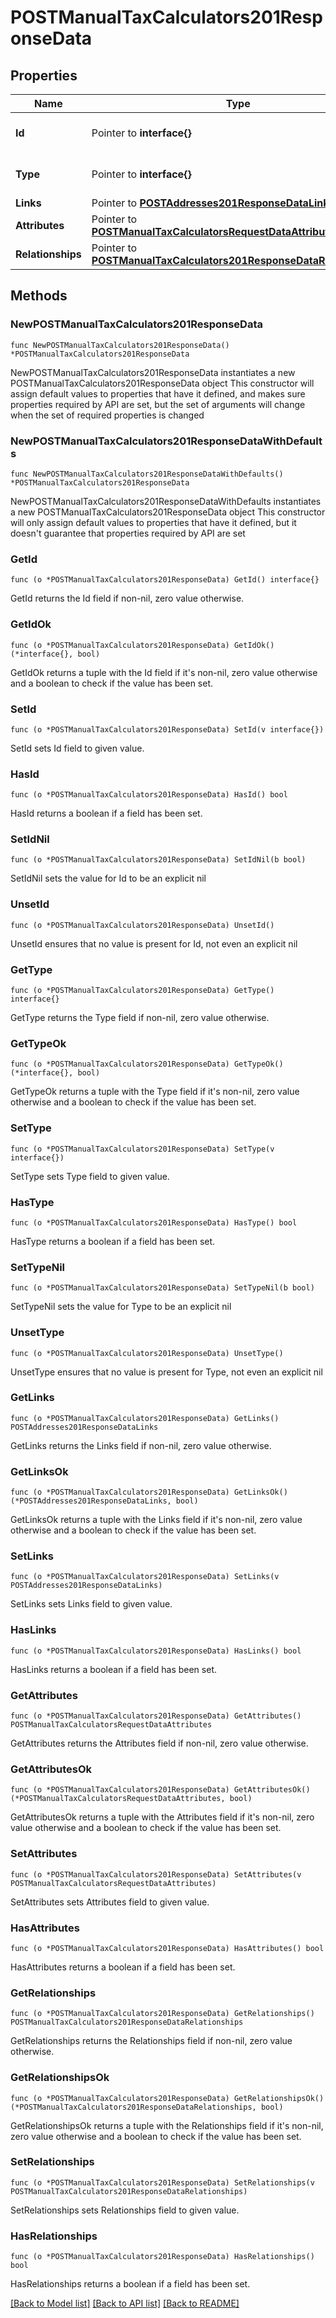 # POSTManualTaxCalculators201ResponseData

## Properties

Name | Type | Description | Notes
------------ | ------------- | ------------- | -------------
**Id** | Pointer to **interface{}** | The resource&#39;s id | [optional] 
**Type** | Pointer to **interface{}** | The resource&#39;s type | [optional] 
**Links** | Pointer to [**POSTAddresses201ResponseDataLinks**](POSTAddresses201ResponseDataLinks.md) |  | [optional] 
**Attributes** | Pointer to [**POSTManualTaxCalculatorsRequestDataAttributes**](POSTManualTaxCalculatorsRequestDataAttributes.md) |  | [optional] 
**Relationships** | Pointer to [**POSTManualTaxCalculators201ResponseDataRelationships**](POSTManualTaxCalculators201ResponseDataRelationships.md) |  | [optional] 

## Methods

### NewPOSTManualTaxCalculators201ResponseData

`func NewPOSTManualTaxCalculators201ResponseData() *POSTManualTaxCalculators201ResponseData`

NewPOSTManualTaxCalculators201ResponseData instantiates a new POSTManualTaxCalculators201ResponseData object
This constructor will assign default values to properties that have it defined,
and makes sure properties required by API are set, but the set of arguments
will change when the set of required properties is changed

### NewPOSTManualTaxCalculators201ResponseDataWithDefaults

`func NewPOSTManualTaxCalculators201ResponseDataWithDefaults() *POSTManualTaxCalculators201ResponseData`

NewPOSTManualTaxCalculators201ResponseDataWithDefaults instantiates a new POSTManualTaxCalculators201ResponseData object
This constructor will only assign default values to properties that have it defined,
but it doesn't guarantee that properties required by API are set

### GetId

`func (o *POSTManualTaxCalculators201ResponseData) GetId() interface{}`

GetId returns the Id field if non-nil, zero value otherwise.

### GetIdOk

`func (o *POSTManualTaxCalculators201ResponseData) GetIdOk() (*interface{}, bool)`

GetIdOk returns a tuple with the Id field if it's non-nil, zero value otherwise
and a boolean to check if the value has been set.

### SetId

`func (o *POSTManualTaxCalculators201ResponseData) SetId(v interface{})`

SetId sets Id field to given value.

### HasId

`func (o *POSTManualTaxCalculators201ResponseData) HasId() bool`

HasId returns a boolean if a field has been set.

### SetIdNil

`func (o *POSTManualTaxCalculators201ResponseData) SetIdNil(b bool)`

 SetIdNil sets the value for Id to be an explicit nil

### UnsetId
`func (o *POSTManualTaxCalculators201ResponseData) UnsetId()`

UnsetId ensures that no value is present for Id, not even an explicit nil
### GetType

`func (o *POSTManualTaxCalculators201ResponseData) GetType() interface{}`

GetType returns the Type field if non-nil, zero value otherwise.

### GetTypeOk

`func (o *POSTManualTaxCalculators201ResponseData) GetTypeOk() (*interface{}, bool)`

GetTypeOk returns a tuple with the Type field if it's non-nil, zero value otherwise
and a boolean to check if the value has been set.

### SetType

`func (o *POSTManualTaxCalculators201ResponseData) SetType(v interface{})`

SetType sets Type field to given value.

### HasType

`func (o *POSTManualTaxCalculators201ResponseData) HasType() bool`

HasType returns a boolean if a field has been set.

### SetTypeNil

`func (o *POSTManualTaxCalculators201ResponseData) SetTypeNil(b bool)`

 SetTypeNil sets the value for Type to be an explicit nil

### UnsetType
`func (o *POSTManualTaxCalculators201ResponseData) UnsetType()`

UnsetType ensures that no value is present for Type, not even an explicit nil
### GetLinks

`func (o *POSTManualTaxCalculators201ResponseData) GetLinks() POSTAddresses201ResponseDataLinks`

GetLinks returns the Links field if non-nil, zero value otherwise.

### GetLinksOk

`func (o *POSTManualTaxCalculators201ResponseData) GetLinksOk() (*POSTAddresses201ResponseDataLinks, bool)`

GetLinksOk returns a tuple with the Links field if it's non-nil, zero value otherwise
and a boolean to check if the value has been set.

### SetLinks

`func (o *POSTManualTaxCalculators201ResponseData) SetLinks(v POSTAddresses201ResponseDataLinks)`

SetLinks sets Links field to given value.

### HasLinks

`func (o *POSTManualTaxCalculators201ResponseData) HasLinks() bool`

HasLinks returns a boolean if a field has been set.

### GetAttributes

`func (o *POSTManualTaxCalculators201ResponseData) GetAttributes() POSTManualTaxCalculatorsRequestDataAttributes`

GetAttributes returns the Attributes field if non-nil, zero value otherwise.

### GetAttributesOk

`func (o *POSTManualTaxCalculators201ResponseData) GetAttributesOk() (*POSTManualTaxCalculatorsRequestDataAttributes, bool)`

GetAttributesOk returns a tuple with the Attributes field if it's non-nil, zero value otherwise
and a boolean to check if the value has been set.

### SetAttributes

`func (o *POSTManualTaxCalculators201ResponseData) SetAttributes(v POSTManualTaxCalculatorsRequestDataAttributes)`

SetAttributes sets Attributes field to given value.

### HasAttributes

`func (o *POSTManualTaxCalculators201ResponseData) HasAttributes() bool`

HasAttributes returns a boolean if a field has been set.

### GetRelationships

`func (o *POSTManualTaxCalculators201ResponseData) GetRelationships() POSTManualTaxCalculators201ResponseDataRelationships`

GetRelationships returns the Relationships field if non-nil, zero value otherwise.

### GetRelationshipsOk

`func (o *POSTManualTaxCalculators201ResponseData) GetRelationshipsOk() (*POSTManualTaxCalculators201ResponseDataRelationships, bool)`

GetRelationshipsOk returns a tuple with the Relationships field if it's non-nil, zero value otherwise
and a boolean to check if the value has been set.

### SetRelationships

`func (o *POSTManualTaxCalculators201ResponseData) SetRelationships(v POSTManualTaxCalculators201ResponseDataRelationships)`

SetRelationships sets Relationships field to given value.

### HasRelationships

`func (o *POSTManualTaxCalculators201ResponseData) HasRelationships() bool`

HasRelationships returns a boolean if a field has been set.


[[Back to Model list]](../README.md#documentation-for-models) [[Back to API list]](../README.md#documentation-for-api-endpoints) [[Back to README]](../README.md)


